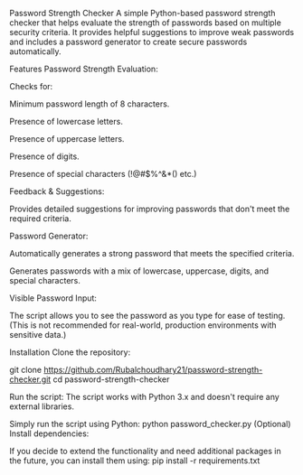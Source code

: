 
Password Strength Checker
A simple Python-based password strength checker that helps evaluate the strength of passwords based on multiple security criteria. It provides helpful suggestions to improve weak passwords and includes a password generator to create secure passwords automatically.

Features
Password Strength Evaluation:

Checks for:

Minimum password length of 8 characters.

Presence of lowercase letters.

Presence of uppercase letters.

Presence of digits.

Presence of special characters (!@#$%^&*() etc.)

Feedback & Suggestions:

Provides detailed suggestions for improving passwords that don't meet the required criteria.

Password Generator:

Automatically generates a strong password that meets the specified criteria.

Generates passwords with a mix of lowercase, uppercase, digits, and special characters.

Visible Password Input:

The script allows you to see the password as you type for ease of testing. (This is not recommended for real-world, production environments with sensitive data.)

Installation
Clone the repository:

git clone https://github.com/Rubalchoudhary21/password-strength-checker.git
cd password-strength-checker

Run the script:
The script works with Python 3.x and doesn't require any external libraries.

Simply run the script using Python:
python password_checker.py
(Optional) Install dependencies:

If you decide to extend the functionality and need additional packages in the future, you can install them using:
pip install -r requirements.txt
